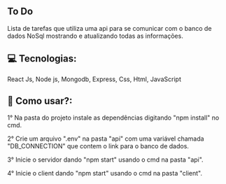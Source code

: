 ## To Do 

Lista de tarefas que utiliza uma api para se comunicar com o banco de dados NoSql mostrando e atualizando todas as informações.

## 💻 Tecnologias:

React Js,
Node js,
Mongodb,
Express,
Css,
Html,
JavaScript

## 	🔌  Como usar?:

1° Na pasta do projeto instale as dependências digitando "npm install" no cmd.

2° Crie um arquivo ".env" na pasta "api" com uma variável chamada "DB_CONNECTION" que contem o link para o banco de dados.

3° Inicie o servidor dando "npm start" usando o cmd na pasta "api".

4° Inicie o client dando "npm start" usando o cmd na pasta "client".


